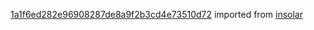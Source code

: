 [1a1f6ed282e96908287de8a9f2b3cd4e73510d72](https://github.com/insolar/insolar/commit/1a1f6ed282e96908287de8a9f2b3cd4e73510d72) imported from [insolar](https://github.com/insolar/insolar)
